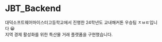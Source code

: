 # JBT_Backend
대덕소프트웨어마이스터고등학교에서 진행한 24학년도 교내해커톤 우승팀 ㅈㅂㅌ입니다 😀 <br>
지역 경제 활성화를 위한 특산물 거래 플랫폼을 구현했습니다.
